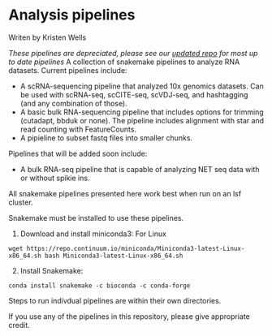 # Analysis pipelines
Writen by Kristen Wells

*These pipelines are depreciated, please see our [updated repo](https://github.com/CUAnschutzBDC/slurm_snakemake) for most up to date pipelines*
A collection of snakemake pipelines to analyze RNA datasets. Current pipelines include:

* A scRNA-sequencing pipeline that analyzed 10x genomics datasets. Can be used with scRNA-seq, scCITE-seq, scVDJ-seq, and hashtagging (and any combination of those).
* A basic bulk RNA-sequencing pipeline that includes options for trimming (cutadapt, bbduk or none). The pipeline includes alignment with star and read counting with FeatureCounts.
* A pipieline to subset fastq files into smaller chunks.

Pipelines that will be added soon include:
* A bulk RNA-seq pipeline that is capable of analyzing NET seq data with or without spikie ins.


All snakemake pipelines presented here work best when run on an lsf cluster.

Snakemake must be installed to use these pipelines.

1. Download and install miniconda3: For Linux
```{bash}
wget https://repo.continuum.io/miniconda/Miniconda3-latest-Linux-x86_64.sh bash Miniconda3-latest-Linux-x86_64.sh
```
2. Install Snakemake:
```{bash}
conda install snakemake -c bioconda -c conda-forge
```

Steps to run indivdual pipelines are within their own directories.

If you use any of the pipelines in this repository, please give appropriate credit.
